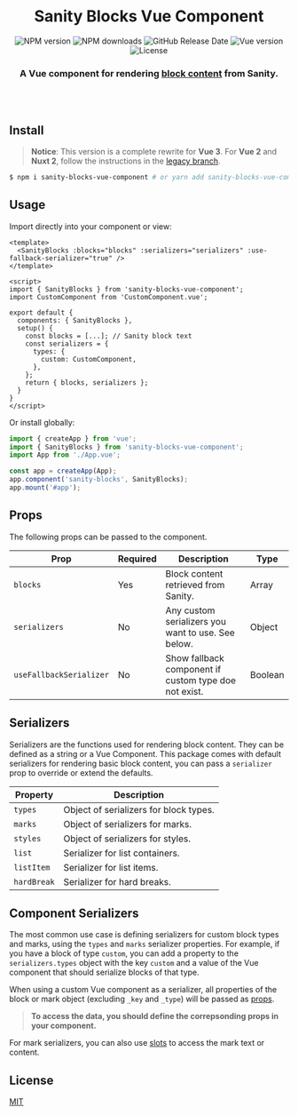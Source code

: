 <div align="center">
	<h1>Sanity Blocks Vue Component</h1>
  <p>
    <img alt="NPM version" src="https://img.shields.io/npm/v/sanity-blocks-vue-component?color=000&style=flat-square">
    <img alt="NPM downloads" src="https://img.shields.io/npm/dm/sanity-blocks-vue-component?color=000&style=flat-square">
    <img alt="GitHub Release Date" src="https://img.shields.io/github/release-date/rdunk/sanity-blocks-vue-component?color=000&style=flat-square">
    <img alt="Vue version" src="https://img.shields.io/github/package-json/dependency-version/rdunk/sanity-blocks-vue-component/vue?color=000&style=flat-square">
    <img alt="License" src="https://img.shields.io/npm/l/sanity-blocks-vue-component.svg?color=000&style=flat-square">
    </p>
	</p>
	<p>
		<h3>A Vue component for rendering <a href="https://www.sanity.io/docs/block-content" _target="blank">block content</a> from Sanity.</h3>
	<br>
	<br>
</div>

## Install

> **Notice**: This version is a complete rewrite for **Vue 3**. For **Vue 2** and **Nuxt 2**, follow the instructions in the [legacy branch](https://github.com/rdunk/sanity-blocks-vue-component/tree/legacy#sanity-blocks-vue-component).

```bash
$ npm i sanity-blocks-vue-component # or yarn add sanity-blocks-vue-component
```

## Usage

Import directly into your component or view:

```vue
<template>
  <SanityBlocks :blocks="blocks" :serializers="serializers" :use-fallback-serializer="true" />
</template>

<script>
import { SanityBlocks } from 'sanity-blocks-vue-component';
import CustomComponent from 'CustomComponent.vue';

export default {
  components: { SanityBlocks },
  setup() {
    const blocks = [...]; // Sanity block text
    const serializers = {
      types: {
        custom: CustomComponent,
      },
    };
    return { blocks, serializers };
  }
}
</script>
```

Or install globally:

```ts
import { createApp } from 'vue';
import { SanityBlocks } from 'sanity-blocks-vue-component';
import App from './App.vue';

const app = createApp(App);
app.component('sanity-blocks', SanityBlocks);
app.mount('#app');
```

## Props

The following props can be passed to the component.

| Prop                    | Required | Description                                           | Type    |
| ----------------------- | -------- | ----------------------------------------------------- | ------- |
| `blocks`                | Yes      | Block content retrieved from Sanity.                  | Array   |
| `serializers`           | No       | Any custom serializers you want to use. See below.    | Object  |
| `useFallbackSerializer` | No       | Show fallback component if custom type doe not exist. | Boolean |

## Serializers

Serializers are the functions used for rendering block content. They can be defined as a string or a Vue Component. This package comes with default serializers for rendering basic block content, you can pass a `serializer` prop to override or extend the defaults.

| Property    | Description                            |
| ----------- | -------------------------------------- |
| `types`     | Object of serializers for block types. |
| `marks`     | Object of serializers for marks.       |
| `styles`    | Object of serializers for styles.      |
| `list`      | Serializer for list containers.        |
| `listItem`  | Serializer for list items.             |
| `hardBreak` | Serializer for hard breaks.            |

## Component Serializers

The most common use case is defining serializers for custom block types and marks, using the `types` and `marks` serializer properties. For example, if you have a block of type `custom`, you can add a property to the `serializers.types` object with the key `custom` and a value of the Vue component that should serialize blocks of that type.

When using a custom Vue component as a serializer, all properties of the block or mark object (excluding `_key` and `_type`) will be passed as [props](https://v3.vuejs.org/guide/component-props.html).

> **To access the data, you should define the correpsonding props in your component.**

For mark serializers, you can also use [slots](https://v3.vuejs.org/guide/component-slots.html) to access the mark text or content.

## License

[MIT](http://opensource.org/licenses/MIT)
